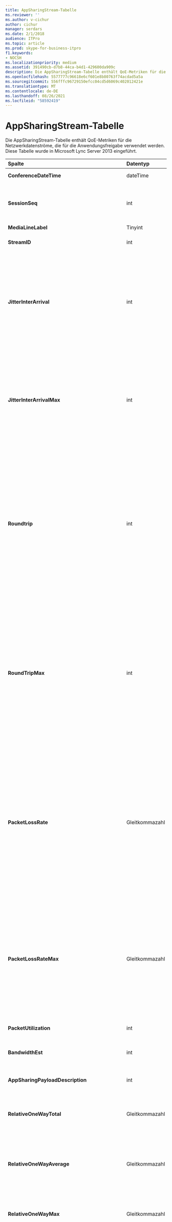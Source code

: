 ```yaml
---
title: AppSharingStream-Tabelle
ms.reviewer: ''
ms.author: v-cichur
author: cichur
manager: serdars
ms.date: 2/1/2018
audience: ITPro
ms.topic: article
ms.prod: skype-for-business-itpro
f1.keywords:
- NOCSH
ms.localizationpriority: medium
ms.assetid: 391490cb-d7b8-44ca-b4d1-429600da909c
description: Die AppSharingStream-Tabelle enthält QoE-Metriken für die Netzwerkdatenströme, die für die Anwendungsfreigabe verwendet werden. Diese Tabelle wurde in Microsoft Lync Server 2013 eingeführt.
ms.openlocfilehash: 5577777c96618e6cf601e8b80763f74acdad5a5a
ms.sourcegitcommit: 556fffc96729150efcc04cd5d6069c402012421e
ms.translationtype: MT
ms.contentlocale: de-DE
ms.lasthandoff: 08/26/2021
ms.locfileid: "58592419"
---
```

# <a name="appsharingstream-table"></a>AppSharingStream-Tabelle
 
Die AppSharingStream-Tabelle enthält QoE-Metriken für die Netzwerkdatenströme, die für die Anwendungsfreigabe verwendet werden. Diese Tabelle wurde in Microsoft Lync Server 2013 eingeführt.
  
|**Spalte**|**Datentyp**|**Schlüssel/Index**|**Details**|
|:-----|:-----|:-----|:-----|
|**ConferenceDateTime** <br/> |dateTime  <br/> |Primär, Fremd  <br/> |Datum und Uhrzeit des Sitzungsbeginns.  <br/> |
|**SessionSeq** <br/> |int  <br/> |Primär, Fremd  <br/> |Sequenzielle ID, anhand der zwischen Sitzungen unterschieden wird, die an denselben Tag und zur derselben Uhrzeit gestartet wurden.  <br/> |
|**MediaLineLabel** <br/> |Tinyint  <br/> |Primär, Fremd  <br/> | Siehe [MediaLine-Tabelle.](./medialine-0.md) <br/> |
|**StreamID** <br/> |int  <br/> |Primary  <br/> |Eindeutige ID des Anwendungsfreigabe-Datenstroms.  <br/> |
|**JitterInterArrival** <br/> |int  <br/> ||Der durchschnittliche Jitter, der zwischen dem Eintreffen von RTP-Paketen ermittelt wurde. (Jitter ist ein Maß für das "Zittern" der Übertragung während eines Anrufs.) Hohe Jitterwerte werden in der Regel durch Überlastung oder einen überlasteten Medienserver verursacht und führen zu verzerrter oder unterbrochener Sprachübertragung.  <br/> |
|**JitterInterArrivalMax** <br/> |int  <br/> ||Der maximale Jitter, der zwischen dem Eintreffen von RTP-Paketen ermittelt wurde. (Jitter ist ein Maß für das "Zittern" der Übertragung während eines Anrufs.) Hohe Jitterwerte werden in der Regel durch Überlastung oder einen überlasteten Medienserver verursacht und führen zu verzerrter oder unterbrochener Sprachübertragung.  <br/> |
|**Roundtrip** <br/> |int  <br/> ||Die durchschnittliche Zeit (in Millisekunden), die ein RTP-Paket (Real-Time Transport-Protokoll) benötigt, um zu einem anderen Endpunkt und wieder zurück zu gelangen. Eine Roundtripzeit von 200 ms oder weniger gilt als akzeptable Qualität.  <br/> Hohe Roundtripwerte können durch internationale Anrufweiterleitung, eine falsche Routingkonfiguration oder einen überlasteten Medienserver verursacht werden. Sie führen zu Problemen bei bidirektionalen Echtzeit-Audiounterhaltungen.  <br/> |
|**RoundTripMax** <br/> |int  <br/> ||Die maximale Zeit (in Millisekunden), die ein RTP-Paket (Real-Time Transport Protocol) benötigt, um zu einem anderen Endpunkt und wieder zurück zu gelangen. Eine Roundtripzeit von 200 ms oder weniger gilt als akzeptable Qualität.  <br/> Hohe Roundtripwerte können durch internationale Anrufweiterleitung, eine falsche Routingkonfiguration oder einen überlasteten Medienserver verursacht werden. Sie führen zu Problemen bei bidirektionalen Echtzeit-Audiounterhaltungen.  <br/> |
|**PacketLossRate** <br/> |Gleitkommazahl  <br/> ||Die durchschnittliche Rate an RTP-Paketverlusten (Real-Time Transport-Protokoll; ein Protokoll für die Übertragung von Audio und Video über das Internet). Zu Paketverlusten kommt es, wenn RTP-Pakete ihr Ziel nicht erreichen. Hohe Verlustraten werden allgemein durch Überlastung, zu geringe Bandbreite, Funknetzüberlastung oder -interferenzen oder durch einen überlasteten Medienserver verursacht. Paketverluste führen in der Regel zu verzerrter oder unterbrochener Sprachübertragung.  <br/> |
|**PacketLossRateMax** <br/> |Gleitkommazahl  <br/> ||Die maximale Rate an RTP-Paketverlusten (Real-Time Transport-Protokoll). Zu Paketverlusten kommt es, wenn RTP-Pakete ihr Ziel nicht erreichen. Hohe Verlustraten werden allgemein durch Überlastung, zu geringe Bandbreite, Funknetzüberlastung oder -interferenzen oder durch einen überlasteten Medienserver verursacht. Paketverluste führen in der Regel zu verzerrter oder unterbrochener Sprachübertragung.  <br/> |
|**PacketUtilization** <br/> |int  <br/> ||Die Anzahl der gesendeten Pakete.  <br/> |
|**BandwidthEst** <br/> |int  <br/> ||Die geschätzte unidirektionale Bandbreite, die am Ende der Sitzung verfügbar ist (in Bits pro Sekunde).  <br/> |
|**AppSharingPayloadDescription** <br/> |int  <br/> ||Beschreibung der Anwendungsfreigabe-Nutzlast.  <br/> |
|**RelativeOneWayTotal** <br/> |Gleitkommazahl  <br/> ||Gesamter Umfang der unidirektionalen Latenz. Die relative unidirektionale Latenz misst die Verzögerung zwischen Client und Server.  <br/> |
|**RelativeOneWayAverage** <br/> |Gleitkommazahl  <br/> ||Durchschnittlicher Umfang der unidirektionalen Latenz. Die relative unidirektionale Latenz misst die Verzögerung zwischen Client und Server.  <br/> |
|**RelativeOneWayMax** <br/> |Gleitkommazahl  <br/> ||Maximaler Umfang der unidirektionalen Latenz. Die relative unidirektionale Latenz misst die Verzögerung zwischen Client und Server.  <br/> |
|**RelativeOneWayBurstOccurrences** <br/> |int  <br/> ||Undirektionale Burstvorkommen insgesamt. Eine "stürmige" Übertragung ist eine Übertragung, bei der Daten in unvorhersehbare Brüche anstatt in einen beständigen Datenstrom fließen. Diese Metrik misst den Datenfluss zwischen dem Client und dem Server.  <br/> |
|**RelativeOneWayBurstDensity** <br/> |Gleitkommazahl  <br/> ||Undirektionale Burstdichte insgesamt. Eine "stürmige" Übertragung ist eine Übertragung, bei der Daten in unvorhersehbare Brüche anstatt in einen beständigen Datenstrom fließen. Diese Metrik misst den Datenfluss zwischen dem Client und dem Server.  <br/> |
|**RelativeOneWayBurstDuration** <br/> |Gleitkommazahl  <br/> ||Undirektionale Burstdauer insgesamt. Eine "stürmige" Übertragung ist eine Übertragung, bei der Daten in unvorhersehbare Brüche anstatt in einen beständigen Datenstrom fließen. Diese Metrik misst den Datenfluss zwischen dem Client und dem Server.  <br/> |
|**RelativeOneWayGapOccurrences** <br/> |int  <br/> ||Gesamtzahl der vorkommende unidirektionale Lücke. Eine "stürmige" Übertragung ist eine Übertragung, bei der Daten in unvorhersehbaren Brüchen im Gegensatz zu einem beständigen Datenstrom fließen. Lücken deuten auf Verzögerungen zwischen diesen Datenspitzen hin. Diese Metrik misst den Datenfluss zwischen dem Client und dem Server.  <br/> |
|**RelativeOneWayGapDensity** <br/> |Gleitkommazahl  <br/> ||Gesamtdichte der unidirektionale Lücke. Eine "stürmige" Übertragung ist eine Übertragung, bei der Daten in unvorhersehbaren Brüchen im Gegensatz zu einem beständigen Datenstrom fließen. Lücken deuten auf Verzögerungen zwischen diesen Datenspitzen hin. Diese Metrik misst den Datenfluss zwischen dem Client und dem Server.  <br/> |
|**RelativeOneWayGapDuration** <br/> |Gleitkommazahl  <br/> ||Gesamtdauer der unidirektionale Lücke. Eine "stürmige" Übertragung ist eine Übertragung, bei der Daten in unvorhersehbaren Brüchen im Gegensatz zu einem beständigen Datenstrom fließen. Lücken deuten auf Verzögerungen zwischen diesen Datenspitzen hin. Diese Metrik misst den Datenfluss zwischen dem Client und dem Server.  <br/> |
|**ApplicationSharingType** <br/> |varChar(256)  <br/> ||Anwendungsrolle (Freigebender Benutzer oder Betrachter) und Inhaltstyp.  <br/> |
|**RDPTileProcessingLatencyTotal** <br/> |Gleitkommazahl  <br/> ||Gesamte Verarbeitungszeit für Remotedesktopprotokoll-Kacheln (RDP). Je höher der Gesamtwert, desto länger die Verzögerung bei der Wiedergabe.  <br/> |
|**RDPTileProcessingLatencyAverage** <br/> |Gleitkommazahl  <br/> ||Durchschnittliche Verarbeitungszeit für Remotedesktopprotokoll-Kacheln (RDP). Je höher der Gesamtwert, desto länger die Verzögerung bei der Wiedergabe.  <br/> |
|**RDPTileProcessingLatencyMax** <br/> |Gleitkommazahl  <br/> ||Maximale Verarbeitungszeit für Remotedesktopprotokoll-Kacheln (RDP). Je höher der Gesamtwert, desto länger die Verzögerung bei der Wiedergabe.  <br/> |
|**RDPTileProcessingLatencyBurstOccurrences** <br/> |int  <br/> ||Burstvorkommen in der Verarbeitungszeit für Remotedesktopprotokoll-Kacheln (RDP). Eine "stürmige" Übertragung ist eine Übertragung, bei der Daten in unvorhersehbare Brüche anstatt in einen beständigen Datenstrom fließen.  <br/> |
|**RDPTileProcessingLatencyBurstDensity** <br/> |Gleitkommazahl  <br/> ||Burstdichte in der Verarbeitungszeit für Remotedesktopprotokoll-Kacheln (RDP). Eine "stürmige" Übertragung ist eine Übertragung, bei der Daten in unvorhersehbare Brüche anstatt in einen beständigen Datenstrom fließen.  <br/> |
|**RDPTileProcessingLatencyBurstDuration** <br/> |Gleitkommazahl  <br/> ||Burstdauer in der Verarbeitungszeit für Remotedesktopprotokoll-Kacheln (RDP). Eine "stürmige" Übertragung ist eine Übertragung, bei der Daten in unvorhersehbare Brüche anstatt in einen beständigen Datenstrom fließen.  <br/> |
|**RDPTileProcessingLatencyGapOccurrences** <br/> |int  <br/> ||Lückenvorkommen in der Verarbeitungszeit für Remotedesktopprotokoll-Kacheln (RDP).  <br/> |
|**RDPTileProcessingLatencyGapDensity** <br/> |Gleitkommazahl  <br/> ||Lückendichte in der Verarbeitungszeit für Remotedesktopprotokoll-Kacheln (RDP). Je geringer die Lückendichte, desto besser das Wiedergabeerlebnis.  <br/> |
|**RDPTileProcessingLatencyGapDuration** <br/> |Gleitkommazahl  <br/> ||Lückendauer in der Verarbeitungszeit für Remotedesktopprotokoll-Kacheln (RDP). Je kürzer die Lückendauer, desto besser das Wiedergabeerlebnis.  <br/> |
|**CaptureTileRateTotal** <br/> |Gleitkommazahl  <br/> ||Gesamtrate der aufgezeichneten Kacheln (in Kacheln pro Sekunde).  <br/> |
|**CaptureTileRateAverage** <br/> |Gleitkommazahl  <br/> ||Durchschnittliche Rate der aufgezeichneten Kacheln (in Kacheln pro Sekunde).  <br/> |
|**CaptureTileRateMax** <br/> |Gleitkommazahl  <br/> ||Maximale Rate der aufgezeichneten Kacheln (in Kacheln pro Sekunde).  <br/> |
|**CaptureTileRateBurstOccurrences** <br/> |int  <br/> ||Burstvorkommen in der Rate der aufgezeichneten Kacheln (in Kacheln pro Sekunde).  <br/> |
|**CaptureTileRateBurstDensity** <br/> |Gleitkommazahl  <br/> ||Burstdichte in der Rate der aufgezeichneten Kacheln (in Kacheln pro Sekunde).  <br/> |
|**CaptureTileRateBurstDuration** <br/> |Gleitkommazahl  <br/> ||Burstdauer in der Rate der aufgezeichneten Kacheln (in Kacheln pro Sekunde).  <br/> |
|**CaptureTileRateGapOccurrences** <br/> |int  <br/> ||Lückenvorkommen in der Rate der aufgezeichneten Kacheln (in Kacheln pro Sekunde).  <br/> |
|**CaptureTileRateGapDensity** <br/> |Gleitkommazahl  <br/> ||Lückendichte in der Rate der aufgezeichneten Kacheln (in Kacheln pro Sekunde).  <br/> |
|**CaptureTileRateGapDuration** <br/> |Gleitkommazahl  <br/> ||Lückendauer in der Rate der aufgezeichneten Kacheln (in Kacheln pro Sekunde).  <br/> |
|**SpoiledTilePercentTotal** <br/> |Gleitkommazahl  <br/> ||Gesamtprozentsatz des Inhalts, der nicht angezeigt, sondern stattdessen verworfen und durch aktuellen Inhalt überschrieben wurde.  <br/> |
|**SpoiledTilePercentAverage** <br/> |Gleitkommazahl  <br/> ||Durchschnittlicher Prozentsatz des Inhalts, der nicht angezeigt, sondern stattdessen verworfen und durch aktuellen Inhalt überschrieben wurde.  <br/> |
|**VerwendbaresTilePercentMax** <br/> |Gleitkommazahl  <br/> ||Maximaler Prozentsatz des Inhalts, der nicht angezeigt, sondern stattdessen verworfen und durch aktuellen Inhalt überschrieben wurde.  <br/> |
|**SpoiledTilePercentBurstOccurrences** <br/> |int  <br/> ||Burstvorkommen für den Inhalt, der nicht angezeigt, sondern stattdessen verworfen und durch aktuellen Inhalt überschrieben wurde.  <br/> |
|**SpoiledTilePercentBurstDensity** <br/> |Gleitkommazahl  <br/> ||Burstdichte für den Inhalt, der nicht angezeigt, sondern stattdessen verworfen und durch neuen Inhalt überschrieben wurde.  <br/> |
|**SpoiledTilePercentBurstDuration** <br/> |Gleitkommazahl  <br/> ||Burstdauer für den Inhalt, der nicht angezeigt, sondern stattdessen verworfen und durch neuen Inhalt überschrieben wurde.  <br/> |
|**SpoiledTilePercentGapOccurrences** <br/> |int  <br/> ||Lückenvorkommen für den Inhalt, der nicht angezeigt, sondern stattdessen verworfen und durch neuen Inhalt überschrieben wurde.  <br/> |
|**SpoiledTilePercentGapDensity** <br/> |Gleitkommazahl  <br/> ||Lückendichte für den Inhalt, der nicht angezeigt, sondern stattdessen verworfen und durch neuen Inhalt überschrieben wurde.  <br/> |
|**SpoiledTilePercentGapDuration** <br/> |Gleitkommazahl  <br/> ||Lückendauer für den Inhalt, der nicht angezeigt, sondern stattdessen verworfen und durch neuen Inhalt überschrieben wurde.  <br/> |
|**AussortierenFrameRateTotal** <br/> |Gleitkommazahl  <br/> ||Gesamtanzahl der Scrapingframes aus der Grafikquelle.  <br/> |
|**AusrastenFrameRateAverage** <br/> |Gleitkommazahl  <br/> ||Durchschnittliche Anzahl der Scrapingframes aus der Grafikquelle.  <br/> |
|**AusmusterungFrameRateMax** <br/> |Gleitkommazahl  <br/> ||Maximale Anzahl der Scrapingframes aus der Grafikquelle.  <br/> |
|**AusmusterungFrameRateBurstOccurrences** <br/> |int  <br/> ||Burstvorkommen in den Scrapingframes aus der Grafikquelle.  <br/> |
|**ScrapingFrameRateBurstDensity** <br/> |Gleitkommazahl  <br/> ||Burstdichte in den Scrapingframes aus der Grafikquelle.  <br/> |
|**AusmusterungFrameRateBurstDuration** <br/> |Gleitkommazahl  <br/> ||Burstdauer in den Scrapingframes aus der Grafikquelle.  <br/> |
|**AusmusterungFrameRateGapOccurrences** <br/> |int  <br/> ||Lückenvorkommen in den Scrapingframes aus der Grafikquelle.  <br/> |
|**AusmusterungFrameRateGapDensity** <br/> |Gleitkommazahl  <br/> ||Lückendichte in den Scrapingframes aus der Grafikquelle.  <br/> |
|**AusmusterungFrameRateGapDuration** <br/> |Gleitkommazahl  <br/> ||Lückendauer in den Scrapingframes aus der Grafikquelle.  <br/> |
|**IncomingTileRateTotal** <br/> |Gleitkommazahl  <br/> ||Rate eingehender Frames insgesamt, die vom Betrachter empfangen werden.  <br/> |
|**IncomingTileRateAverage** <br/> |Gleitkommazahl  <br/> ||Durchschnittliche Rate eingehender Frames, die vom Betrachter empfangen werden.  <br/> |
|**IncomingTileRateMax** <br/> |Gleitkommazahl  <br/> ||Durchschnittliche Rate eingehender Kacheln, die vom Betrachter empfangen werden.  <br/> |
|**IncomingTileRateBurstOccurrences** <br/> |int  <br/> ||Burstvorkommen in der Rate eingehender Kacheln, die vom Betrachter empfangen werden.  <br/> |
|**IncomingTileRateBurstDensity** <br/> |Gleitkommazahl  <br/> ||Burstdichte in der Rate eingehender Kacheln, die vom Betrachter empfangen werden.  <br/> |
|**IncomingTileRateBurstDuration** <br/> |Gleitkommazahl  <br/> ||Burstdauer in der Rate eingehender Kacheln, die vom Betrachter empfangen werden.  <br/> |
|**IncomingTileRateGapOccurrences** <br/> |int  <br/> ||Lückenvorkommen in der Rate eingehender Kacheln, die vom Betrachter empfangen werden.  <br/> |
|**IncomingTileRateGapDensity** <br/> |Gleitkommazahl  <br/> ||Lückendichte in der Rate eingehender Kacheln, die vom Betrachter empfangen werden.  <br/> |
|**IncomingTileRateGapDuration** <br/> |Gleitkommazahl  <br/> ||Lückendauer in der Rate eingehender Kacheln, die vom Betrachter empfangen werden.  <br/> |
|**IncomingFrameRateTotal** <br/> |Gleitkommazahl  <br/> ||Rate eingehender Frames insgesamt, die vom Betrachter empfangen werden.  <br/> |
|**IncomingFrameRateAverage** <br/> |Gleitkommazahl  <br/> ||Durchschnittliche Rate eingehender Frames, die vom Betrachter empfangen werden.  <br/> |
|**IncomingFrameRateMax** <br/> |Gleitkommazahl  <br/> ||Durchschnittliche Rate eingehender Frames, die vom Betrachter empfangen werden.  <br/> |
|**IncomingFrameRateBurstOccurrences** <br/> |int  <br/> ||Burstvorkommen in der Rate eingehender Frames, die vom Betrachter empfangen werden.  <br/> |
|**IncomingFrameRateBurstDensity** <br/> |Gleitkommazahl  <br/> ||Burstdichte in der Rate eingehender Frames, die vom Betrachter empfangen werden.  <br/> |
|**IncomingFrameRateBurstDuration** <br/> |Gleitkommazahl  <br/> ||Burstdauer in der Rate eingehender Frames, die vom Betrachter empfangen werden.  <br/> |
|**IncomingFrameRateGapOccurrences** <br/> |int  <br/> ||Lückenvorkommen in der Rate eingehender Frames, die vom Betrachter empfangen werden.  <br/> |
|**IncomingFrameRateGapDensity** <br/> |Gleitkommazahl  <br/> ||Lückendichte in der Rate eingehender Frames, die vom Betrachter empfangen werden.  <br/> |
|**IncomingFrameRateDuration** <br/> |Gleitkommazahl  <br/> ||Lückendauer in der Rate eingehender Frames, die vom Betrachter empfangen werden.  <br/> |
|**OutgoingTileRateTotal** <br/> |Gleitkommazahl  <br/> ||Rate ausgehender Kacheln insgesamt für den Absender.  <br/> |
|**OutgoingTileRateAverage** <br/> |Gleitkommazahl  <br/> ||Durchschnittliche Rate ausgehender Kacheln für den Absender.  <br/> |
|**OutgoingTileRateMax** <br/> |Gleitkommazahl  <br/> ||Maximale Rate ausgehender Kacheln für den Absender.  <br/> |
|**OutgoingTileRateBurstOccurrences** <br/> |int  <br/> ||Burstvorkommen in der Rate ausgehender Kacheln für den Absender.  <br/> |
|**OutgoingTileRateBurstDensity** <br/> |Gleitkommazahl  <br/> ||Burstdichte in der Rate ausgehender Kacheln für den Absender.  <br/> |
|**OutgoingTileRateBurstDuration** <br/> |Gleitkommazahl  <br/> ||Burstdauer in der Rate ausgehender Kacheln für den Absender.  <br/> |
|**OutgoingTileRateGapOccurrences** <br/> |int  <br/> ||Lückenvorkommen in der Rate ausgehender Kacheln für den Absender.  <br/> |
|**OutgoingTileRateGapDensity** <br/> |Gleitkommazahl  <br/> ||Lückendichte in der Rate ausgehender Kacheln für den Absender.  <br/> |
|**OutgoingTileRateGapDuration** <br/> |Gleitkommazahl  <br/> ||Lückendauer in der Rate ausgehender Kacheln für den Absender.  <br/> |
|**OutgoingFrameRateTotal** <br/> |Gleitkommazahl  <br/> ||Rate ausgehender Frames insgesamt für den Absender.  <br/> |
|**OutgoingFrameRateAverage** <br/> |Gleitkommazahl  <br/> ||Durchschnittliche Rate ausgehender Frames für den Absender.  <br/> |
|**OutgoingFrameRateMax** <br/> |Gleitkommazahl  <br/> ||Maximale Rate ausgehender Frames für den Absender.  <br/> |
|**OutgoingFrameRateBurstOccurrences** <br/> |int  <br/> ||Burstvorkommen in der Rate ausgehender Frames für den Absender.  <br/> |
|**OutgoingFrameRateBurstDensity** <br/> |Gleitkommazahl  <br/> ||Burstdichte in der Rate ausgehender Frames für den Absender.  <br/> |
|**OutgoingFrameRateBurstDuration** <br/> |Gleitkommazahl  <br/> ||Burstdauer in der Rate ausgehender Frames für den Absender.  <br/> |
|**OutgoingFrameRateGapOccurrences** <br/> |int  <br/> ||Lückenvorkommen in der Rate ausgehender Frames für den Absender.  <br/> |
|**OutgoingFrameRateGapDensity** <br/> |Gleitkommazahl  <br/> ||Lückendichte in der Rate ausgehender Frames für den Absender.  <br/> |
|**OutgoingFrameRateGapDuration** <br/> |Gleitkommazahl  <br/> ||Lückendauer in der Rate ausgehender Frames für den Absender.  <br/> |
|**AverageRectangleHeight** <br/> |int  <br/> ||Durchschnittliche Höhe der Videoauflösung in Pixeln.  <br/> |
|**AverageRectangleWidth** <br/> |int  <br/> ||Durchschnittliche Breite der Videoauflösung in Pixeln.  <br/> |
|**Eingehende** <br/> |Bit  <br/> ||Durchschnittliche Framerate (in Frames pro Sekunde) für eingehende Übertragungen.  <br/> |
|**Ausgehend** <br/> |Bit  <br/> ||Durchschnittliche Framerate (in Frames pro Sekunde) für ausgehende Übertragungen.  <br/> |
|**SenderIsCallerPAI** <br/> |Bit  <br/> ||1 bedeutet, dass die Betrachter vom Anrufer zum Angerufenen verläuft.  <br/> 0 bedeutet, dass die Datenstromrichtung vom Angerufenen zum Anrufer verläuft.  <br/> |
